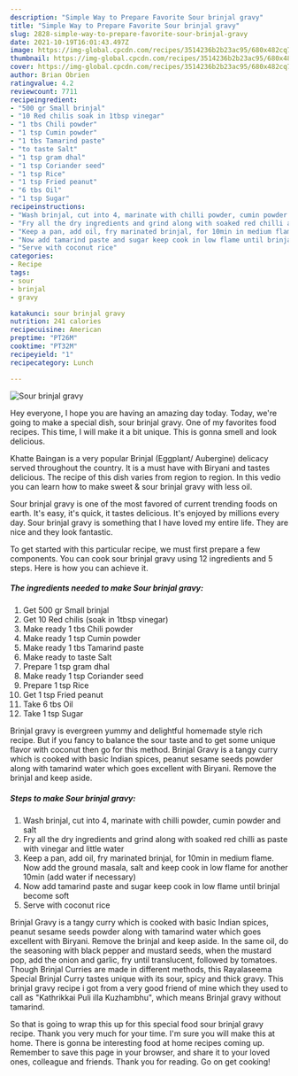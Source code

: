 ```yaml
---
description: "Simple Way to Prepare Favorite Sour brinjal gravy"
title: "Simple Way to Prepare Favorite Sour brinjal gravy"
slug: 2828-simple-way-to-prepare-favorite-sour-brinjal-gravy
date: 2021-10-19T16:01:43.497Z
image: https://img-global.cpcdn.com/recipes/3514236b2b23ac95/680x482cq70/sour-brinjal-gravy-recipe-main-photo.jpg
thumbnail: https://img-global.cpcdn.com/recipes/3514236b2b23ac95/680x482cq70/sour-brinjal-gravy-recipe-main-photo.jpg
cover: https://img-global.cpcdn.com/recipes/3514236b2b23ac95/680x482cq70/sour-brinjal-gravy-recipe-main-photo.jpg
author: Brian Obrien
ratingvalue: 4.2
reviewcount: 7711
recipeingredient:
- "500 gr Small brinjal"
- "10 Red chilis soak in 1tbsp vinegar"
- "1 tbs Chili powder"
- "1 tsp Cumin powder"
- "1 tbs Tamarind paste"
- "to taste Salt"
- "1 tsp gram dhal"
- "1 tsp Coriander seed"
- "1 tsp Rice"
- "1 tsp Fried peanut"
- "6 tbs Oil"
- "1 tsp Sugar"
recipeinstructions:
- "Wash brinjal, cut into 4, marinate with chilli powder, cumin powder and salt"
- "Fry all the dry ingredients and grind along with soaked red chilli as paste with vinegar and little water"
- "Keep a pan, add oil, fry marinated brinjal, for 10min in medium flame. Now add the ground masala, salt and keep cook in low flame for another 10min (add water if necessary)"
- "Now add tamarind paste and sugar keep cook in low flame until brinjal become soft"
- "Serve with coconut rice"
categories:
- Recipe
tags:
- sour
- brinjal
- gravy

katakunci: sour brinjal gravy 
nutrition: 241 calories
recipecuisine: American
preptime: "PT26M"
cooktime: "PT32M"
recipeyield: "1"
recipecategory: Lunch

---
```



![Sour brinjal gravy](https://img-global.cpcdn.com/recipes/3514236b2b23ac95/680x482cq70/sour-brinjal-gravy-recipe-main-photo.jpg)

Hey everyone, I hope you are having an amazing day today. Today, we're going to make a special dish, sour brinjal gravy. One of my favorites food recipes. This time, I will make it a bit unique. This is gonna smell and look delicious.

Khatte Baingan is a very popular Brinjal (Eggplant/ Aubergine) delicacy served throughout the country. It is a must have with Biryani and tastes delicious. The recipe of this dish varies from region to region. In this vedio you can learn how to make sweet &amp; sour brinjal gravy with less oil.

Sour brinjal gravy is one of the most favored of current trending foods on earth. It's easy, it's quick, it tastes delicious. It's enjoyed by millions every day. Sour brinjal gravy is something that I have loved my entire life. They are nice and they look fantastic.


To get started with this particular recipe, we must first prepare a few components. You can cook sour brinjal gravy using 12 ingredients and 5 steps. Here is how you can achieve it.

<!--inarticleads1-->

##### The ingredients needed to make Sour brinjal gravy:

1. Get 500 gr Small brinjal
1. Get 10 Red chilis (soak in 1tbsp vinegar)
1. Make ready 1 tbs Chili powder
1. Make ready 1 tsp Cumin powder
1. Make ready 1 tbs Tamarind paste
1. Make ready to taste Salt
1. Prepare 1 tsp gram dhal
1. Make ready 1 tsp Coriander seed
1. Prepare 1 tsp Rice
1. Get 1 tsp Fried peanut
1. Take 6 tbs Oil
1. Take 1 tsp Sugar


Brinjal gravy is evergreen yummy and delightful homemade style rich recipe. But if you fancy to balance the sour taste and to get some unique flavor with coconut then go for this method. Brinjal Gravy is a tangy curry which is cooked with basic Indian spices, peanut sesame seeds powder along with tamarind water which goes excellent with Biryani. Remove the brinjal and keep aside. 

<!--inarticleads2-->

##### Steps to make Sour brinjal gravy:

1. Wash brinjal, cut into 4, marinate with chilli powder, cumin powder and salt
1. Fry all the dry ingredients and grind along with soaked red chilli as paste with vinegar and little water
1. Keep a pan, add oil, fry marinated brinjal, for 10min in medium flame. Now add the ground masala, salt and keep cook in low flame for another 10min (add water if necessary)
1. Now add tamarind paste and sugar keep cook in low flame until brinjal become soft
1. Serve with coconut rice


Brinjal Gravy is a tangy curry which is cooked with basic Indian spices, peanut sesame seeds powder along with tamarind water which goes excellent with Biryani. Remove the brinjal and keep aside. In the same oil, do the seasoning with black pepper and mustard seeds, when the mustard pop, add the onion and garlic, fry until translucent, followed by tomatoes. Though Brinjal Curries are made in different methods, this Rayalaseema Special Brinjal Curry tastes unique with its sour, spicy and thick gravy. This brinjal gravy recipe i got from a very good friend of mine which they used to call as &#34;Kathrikkai Puli illa Kuzhambhu&#34;, which means Brinjal gravy without tamarind. 

So that is going to wrap this up for this special food sour brinjal gravy recipe. Thank you very much for your time. I'm sure you will make this at home. There is gonna be interesting food at home recipes coming up. Remember to save this page in your browser, and share it to your loved ones, colleague and friends. Thank you for reading. Go on get cooking!
